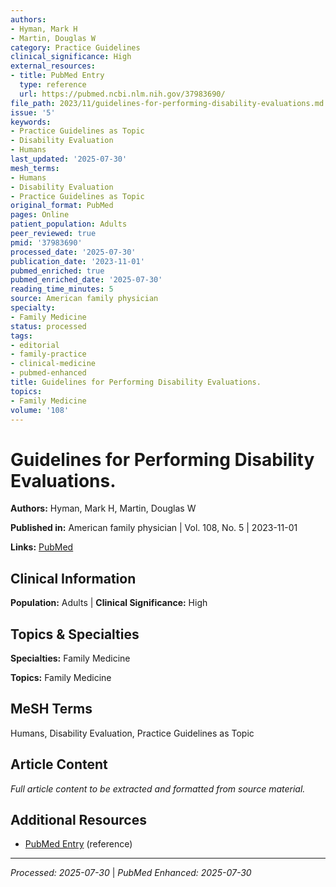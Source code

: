 ```yaml
---
authors:
- Hyman, Mark H
- Martin, Douglas W
category: Practice Guidelines
clinical_significance: High
external_resources:
- title: PubMed Entry
  type: reference
  url: https://pubmed.ncbi.nlm.nih.gov/37983690/
file_path: 2023/11/guidelines-for-performing-disability-evaluations.md
issue: '5'
keywords:
- Practice Guidelines as Topic
- Disability Evaluation
- Humans
last_updated: '2025-07-30'
mesh_terms:
- Humans
- Disability Evaluation
- Practice Guidelines as Topic
original_format: PubMed
pages: Online
patient_population: Adults
peer_reviewed: true
pmid: '37983690'
processed_date: '2025-07-30'
publication_date: '2023-11-01'
pubmed_enriched: true
pubmed_enriched_date: '2025-07-30'
reading_time_minutes: 5
source: American family physician
specialty:
- Family Medicine
status: processed
tags:
- editorial
- family-practice
- clinical-medicine
- pubmed-enhanced
title: Guidelines for Performing Disability Evaluations.
topics:
- Family Medicine
volume: '108'
---
```


# Guidelines for Performing Disability Evaluations.

**Authors:** Hyman, Mark H, Martin, Douglas W

**Published in:** American family physician | Vol. 108, No. 5 | 2023-11-01

**Links:** [PubMed](https://pubmed.ncbi.nlm.nih.gov/37983690/)

## Clinical Information

**Population:** Adults | **Clinical Significance:** High

## Topics & Specialties

**Specialties:** Family Medicine

**Topics:** Family Medicine

## MeSH Terms

Humans, Disability Evaluation, Practice Guidelines as Topic

## Article Content

*Full article content to be extracted and formatted from source material.*

## Additional Resources

- [PubMed Entry](https://pubmed.ncbi.nlm.nih.gov/37983690/) (reference)

---

*Processed: 2025-07-30* | *PubMed Enhanced: 2025-07-30*

